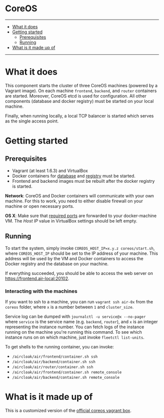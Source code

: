 CoreOS
==========

----------------------

- [What it does](#what-it-does)
- [Getting started](#getting-started)
    - [Prerequisites](#prerequisites)
    - [Running](#running)
- [What is it made up of](#what-is-it-made-up-of)

----------------------

# What it does

This component starts the cluster of three CoreOS machines (powered by a Vagrant image). On each machine `frontend`, `backend`, and `router` containers are started. Moreover, CoreOS etcd is used for configuration. All other components (database and docker registry) must be started on your local machine.

Finally, when running locally, a local TCP balancer is started which serves as the single access point.

# Getting started

## Prerequisites

- Vagrant (at least 1.6.3) and VirtualBox
- Docker containers for [database](../db/README.md) and [registry](../docker_registry/README.md) must be started.
- Frontend and backend images must be rebuilt after the docker registry is started.

__Network__: CoreOS and Docker containers will communicate with your own machine. For this to work, you need to either disable firewall on your machine or open necessary ports.

__OS X__: Make sure that [required ports](../osx_setup.md#port-forwarding) are forwarded to your docker-machine VM. The _Host IP_ value in VirtualBox settings should be left empty.

## Running

To start the system, simply invoke `COREOS_HOST_IP=x.y.z coreos/start.sh`, where `COREOS_HOST_IP` should be set to the IP address of your machine. This address will be used by the VM and Docker containers to access the Docker registry and the database on your machine.

If everything succeeded, you should be able to access the web server on https://frontend.air-local:20102.

### Interacting with the machines

If you want to ssh to a machine, you can run `vagrant ssh air-0x` from the `coreos` folder, where `x` is a number between `1` and `cluster_size`.

Service log can be dumped with `journalctl -u service@x --no-pager` where `service` is the service name (e.g. `backend`, `router`), and `x` is an integer representing the instance number. You can fetch logs of the instance running on the machine you're running this command. To see which instance runs on on which machine, just invoke `fleetctl list-units`.

To get shells to the running container, you can invoke:

- `/aircloak/air/frontend/container.sh ssh`
- `/aircloak/air/backend/container.sh ssh`
- `/aircloak/air/router/container.sh ssh`
- `/aircloak/air/frontend/container.sh remote_console`
- `/aircloak/air/backend/container.sh remote_console`


# What is it made up of

This is a customized version of the [official coreos vagrant box](https://github.com/coreos/coreos-vagrant).
